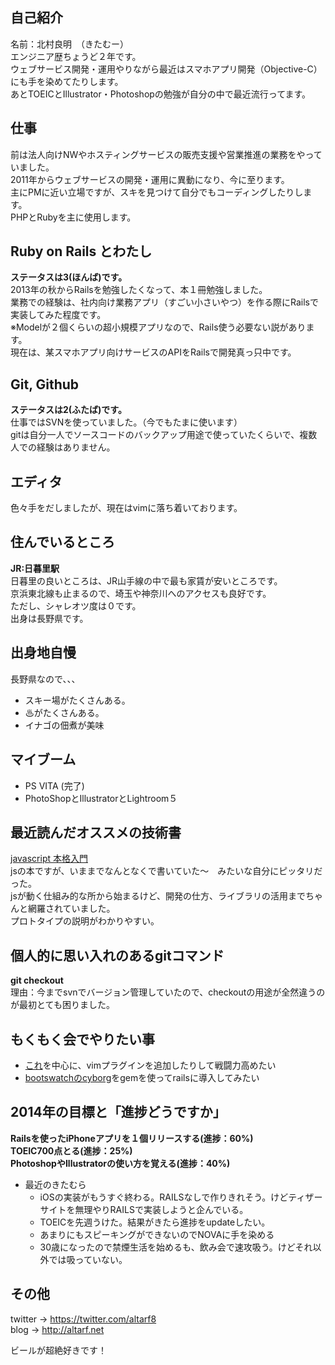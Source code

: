 ## 自己紹介
名前：北村良明　（きたむー）  
エンジニア歴ちょうど２年です。  
ウェブサービス開発・運用やりながら最近はスマホアプリ開発（Objective-C）にも手を染めてたりします。  
あとTOEICとIllustrator・Photoshopの勉強が自分の中で最近流行ってます。  

## 仕事
前は法人向けNWやホスティングサービスの販売支援や営業推進の業務をやっていました。  
2011年からウェブサービスの開発・運用に異動になり、今に至ります。  
主にPMに近い立場ですが、スキを見つけて自分でもコーディングしたりします。  
PHPとRubyを主に使用します。  

## Ruby on Rails とわたし
__ステータスは3(ほんば)です。__    
2013年の秋からRailsを勉強したくなって、本１冊勉強しました。  
業務での経験は、社内向け業務アプリ（すごい小さいやつ）を作る際にRailsで実装してみた程度です。  
※Modelが２個くらいの超小規模アプリなので、Rails使う必要ない説があります。  
現在は、某スマホアプリ向けサービスのAPIをRailsで開発真っ只中です。  

## Git, Github
__ステータスは2(ふたば)です。__  
仕事ではSVNを使っていました。（今でもたまに使います）  
gitは自分一人でソースコードのバックアップ用途で使っていたくらいで、複数人での経験はありません。  

## エディタ
色々手をだしましたが、現在はvimに落ち着いております。

## 住んでいるところ
__JR:日暮里駅__  
日暮里の良いところは、JR山手線の中で最も家賃が安いところです。  
京浜東北線も止まるので、埼玉や神奈川へのアクセスも良好です。  
ただし、シャレオツ度は０です。  
出身は長野県です。

## 出身地自慢
長野県なので、、、  

* スキー場がたくさんある。  
* ♨がたくさんある。  
* イナゴの佃煮が美味  
  

## マイブーム
* PS VITA  (完了)  
* PhotoShopとIllustratorとLightroom５  

## 最近読んだオススメの技術書
[javascript 本格入門](http://www.amazon.co.jp/gp/product/4774144665/)  
jsの本ですが、いままでなんとなくで書いていた〜　みたいな自分にピッタリだった。  
jsが動く仕組み的な所から始まるけど、開発の仕方、ライブラリの活用までちゃんと網羅されていました。  
プロトタイプの説明がわかりやすい。  

## 個人的に思い入れのあるgitコマンド
__git checkout__  
理由：今までsvnでバージョン管理していたので、checkoutの用途が全然違うのが最初とても困りました。  

## もくもく会でやりたい事
* [これ](http://qiita.com/alpaca_taichou/items/ab2ad83ddbaf2f6ce7fb)を中心に、vimプラグインを追加したりして戦闘力高めたい
* [bootswatchのcyborg](http://bootswatch.com/cyborg/)をgemを使ってrailsに導入してみたい

## 2014年の目標と「進捗どうですか」
__Railsを使ったiPhoneアプリを１個リリースする(進捗：60%)__  
__TOEIC700点とる(進捗：25%)__  
__PhotoshopやIllustratorの使い方を覚える(進捗：40%)__  

* 最近のきたむら
   *  iOSの実装がもうすぐ終わる。RAILSなしで作りきれそう。けどティザーサイトを無理やりRAILSで実装しようと企んでいる。  
   *  TOEICを先週うけた。結果がきたら進捗をupdateしたい。  
   *  あまりにもスピーキングができないのでNOVAに手を染める  
   *  30歳になったので禁煙生活を始めるも、飲み会で速攻吸う。けどそれ以外では吸っていない。  

## その他
twitter -> https://twitter.com/altarf8  
blog -> http://altarf.net  
  
ビールが超絶好きです！   
